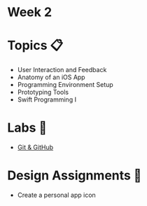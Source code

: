 # Week 2

# Topics 📋
  * User Interaction and Feedback
  * Anatomy of an iOS App
  * Programming Environment Setup
  * Prototyping Tools
  * Swift Programming I

# Labs 🔬
  * [Git & GitHub](labs/git-and-github.md)

# Design Assignments 📐
  * Create a personal app icon
